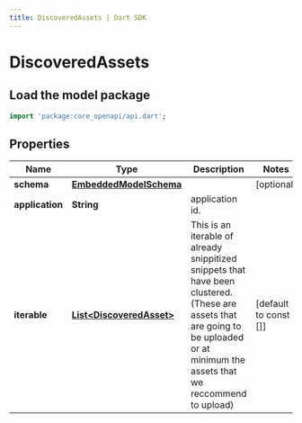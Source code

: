 ```yaml
---
title: DiscoveredAssets | Dart SDK
---
```


# DiscoveredAssets

## Load the model package
```dart
import 'package:core_openapi/api.dart';
```

## Properties
Name | Type | Description | Notes
------------ | ------------- | ------------- | -------------
**schema** | [**EmbeddedModelSchema**](EmbeddedModelSchema) |  | [optional] 
**application** | **String** | application id. | 
**iterable** | [**List\<DiscoveredAsset\>**](DiscoveredAsset) | This is an iterable of already snippitized snippets that have been clustered.(These are assets that are going to be uploaded or at minimum the assets that we reccommend to upload) | [default to const []]




